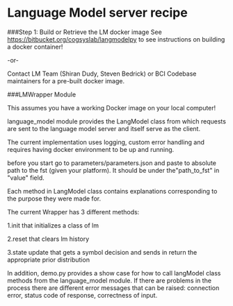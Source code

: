 # Language Model server recipe

###Step 1: Build or Retrieve the LM docker image
See https://bitbucket.org/cogsyslab/langmodelpy to see instructions on building a docker container!

 -or-

Contact LM Team (Shiran Dudy, Steven Bedrick) or BCI Codebase maintainers for a pre-built docker image.


###LMWrapper Module

This assumes you have a working Docker image on your local computer!

language\_model module provides the LangModel class from which requests are sent to the language model server and itself serve as the client. 

The current implementation uses logging, custom error handling and requires having docker environment to be up and running. 

before you start go to parameters/parameters.json and paste to absolute path to the fst (given your platform). It should be under the"path\_to\_fst" in "value" field.

Each method in LangModel class contains explanations corresponding to the purpose they were made for. 

The current Wrapper has 3 different methods: 

1.init that initializes a class of lm

2.reset that clears lm history

3.state update that gets a symbol decision and sends in return the appropriate prior distribution

In addition, demo.py provides a show case for how to call langModel class methods from the language\_model module.
If there are problems in the process there are different error messages that can be raised: connection error, status code of response, correctness of input. 
